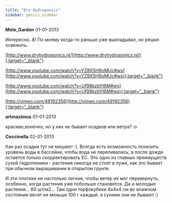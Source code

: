 ```yaml
---
title: "Dry Hydroponics"
sidebar: ponics_sidebar
---
```


**Mole_Garden** 01-01-2013

Интересно. *8)* По моему когда-то раньше уже выкладывал, но решил освежить.

[http://www.dryhydroponics.nl/](http://www.dryhydroponics.nl/){:target="_blank"}

[http://www.youtube.com/watch?v=YZ8X5H9oMUc#ws](http://www.youtube.com/watch?v=YZ8X5H9oMUc#ws){:target="_blank"}

[http://www.youtube.com/watch?v=Uf98kzbYI6M#ws](http://www.youtube.com/watch?v=Uf98kzbYI6M#ws){:target="_blank"}

[http://vimeo.com/49192356](http://vimeo.com/49192356){:target="_blank"}


**artmaximus** 01-01-2013

красиво,конечно, но у них не бывает осадков или ветра? :o


**Coccinella** 02-01-2013

Как раз осадки тут не мешают :). Всегда есть возможность понизить уровень воды в бассейне, чтобы вода не переливалась, а после дождя остается только скорректировать ЕС. Это одно из главных преимуществ сухой гидропоники - растения никогда не стоят в луже, как это бывает при обычном выращивании в открытом грунте.

И эти плотики не настолько легкие, чтобы ветер их мог перевернуть, особенно, когда растения уже побольше становятся. Да и молодые растения... 60 шт/м2... Там одни торфокубики 4х4х4 см во влажном состоянии весят не меньше 100 г каждый, а сухими они не бывают :)


